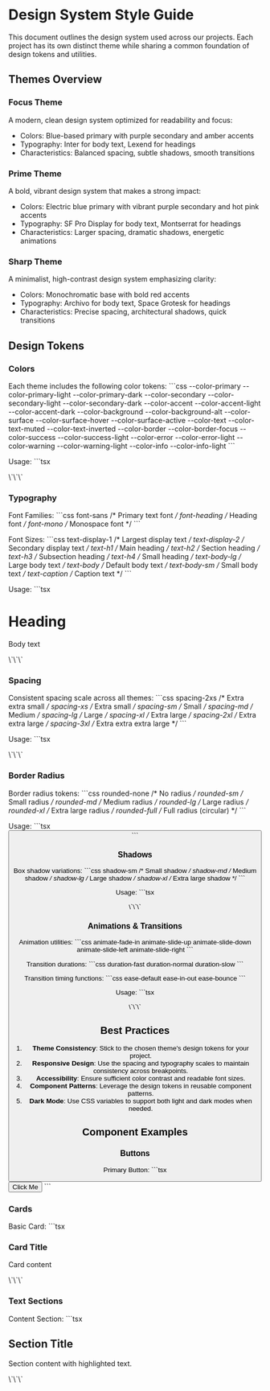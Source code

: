 # Design System Style Guide

This document outlines the design system used across our projects. Each project has its own distinct theme while sharing a common foundation of design tokens and utilities.

## Themes Overview

### Focus Theme
A modern, clean design system optimized for readability and focus:
- Colors: Blue-based primary with purple secondary and amber accents
- Typography: Inter for body text, Lexend for headings
- Characteristics: Balanced spacing, subtle shadows, smooth transitions

### Prime Theme
A bold, vibrant design system that makes a strong impact:
- Colors: Electric blue primary with vibrant purple secondary and hot pink accents
- Typography: SF Pro Display for body text, Montserrat for headings
- Characteristics: Larger spacing, dramatic shadows, energetic animations

### Sharp Theme
A minimalist, high-contrast design system emphasizing clarity:
- Colors: Monochromatic base with bold red accents
- Typography: Archivo for body text, Space Grotesk for headings
- Characteristics: Precise spacing, architectural shadows, quick transitions

## Design Tokens

### Colors

Each theme includes the following color tokens:
\`\`\`css
--color-primary
--color-primary-light
--color-primary-dark
--color-secondary
--color-secondary-light
--color-secondary-dark
--color-accent
--color-accent-light
--color-accent-dark
--color-background
--color-background-alt
--color-surface
--color-surface-hover
--color-surface-active
--color-text
--color-text-muted
--color-text-inverted
--color-border
--color-border-focus
--color-success
--color-success-light
--color-error
--color-error-light
--color-warning
--color-warning-light
--color-info
--color-info-light
\`\`\`

Usage:
\`\`\`tsx
<div className="bg-primary text-primary-light border-primary-dark" />
\`\`\`

### Typography

Font Families:
\`\`\`css
font-sans      /* Primary text font */
font-heading   /* Heading font */
font-mono      /* Monospace font */
\`\`\`

Font Sizes:
\`\`\`css
text-display-1  /* Largest display text */
text-display-2  /* Secondary display text */
text-h1        /* Main heading */
text-h2        /* Section heading */
text-h3        /* Subsection heading */
text-h4        /* Small heading */
text-body-lg   /* Large body text */
text-body      /* Default body text */
text-body-sm   /* Small body text */
text-caption   /* Caption text */
\`\`\`

Usage:
\`\`\`tsx
<h1 className="font-heading text-h1">Heading</h1>
<p className="font-sans text-body">Body text</p>
\`\`\`

### Spacing

Consistent spacing scale across all themes:
\`\`\`css
spacing-2xs    /* Extra extra small */
spacing-xs     /* Extra small */
spacing-sm     /* Small */
spacing-md     /* Medium */
spacing-lg     /* Large */
spacing-xl     /* Extra large */
spacing-2xl    /* Extra extra large */
spacing-3xl    /* Extra extra extra large */
\`\`\`

Usage:
\`\`\`tsx
<div className="p-md mb-lg gap-sm" />
\`\`\`

### Border Radius

Border radius tokens:
\`\`\`css
rounded-none   /* No radius */
rounded-sm     /* Small radius */
rounded-md     /* Medium radius */
rounded-lg     /* Large radius */
rounded-xl     /* Extra large radius */
rounded-full   /* Full radius (circular) */
\`\`\`

Usage:
\`\`\`tsx
<button className="rounded-md hover:rounded-lg" />
\`\`\`

### Shadows

Box shadow variations:
\`\`\`css
shadow-sm     /* Small shadow */
shadow-md     /* Medium shadow */
shadow-lg     /* Large shadow */
shadow-xl     /* Extra large shadow */
\`\`\`

Usage:
\`\`\`tsx
<div className="shadow-md hover:shadow-lg" />
\`\`\`

### Animations & Transitions

Animation utilities:
\`\`\`css
animate-fade-in
animate-slide-up
animate-slide-down
animate-slide-left
animate-slide-right
\`\`\`

Transition durations:
\`\`\`css
duration-fast
duration-normal
duration-slow
\`\`\`

Transition timing functions:
\`\`\`css
ease-default
ease-in-out
ease-bounce
\`\`\`

Usage:
\`\`\`tsx
<div className="animate-fade-in duration-normal ease-default" />
\`\`\`

## Best Practices

1. **Theme Consistency**: Stick to the chosen theme's design tokens for your project.
2. **Responsive Design**: Use the spacing and typography scales to maintain consistency across breakpoints.
3. **Accessibility**: Ensure sufficient color contrast and readable font sizes.
4. **Component Patterns**: Leverage the design tokens in reusable component patterns.
5. **Dark Mode**: Use CSS variables to support both light and dark modes when needed.

## Component Examples

### Buttons

Primary Button:
\`\`\`tsx
<button className="
  bg-primary
  text-text-inverted
  px-md
  py-sm
  rounded-md
  shadow-sm
  hover:shadow-md
  duration-fast
  ease-default
">
  Click Me
</button>
\`\`\`

### Cards

Basic Card:
\`\`\`tsx
<div className="
  bg-surface
  p-lg
  rounded-lg
  shadow-md
  border
  border-border
  hover:shadow-lg
  duration-normal
">
  <h3 className="font-heading text-h3 mb-md">Card Title</h3>
  <p className="font-sans text-body text-text-muted">Card content</p>
</div>
\`\`\`

### Text Sections

Content Section:
\`\`\`tsx
<section className="space-y-lg">
  <h2 className="font-heading text-h2 text-primary">Section Title</h2>
  <p className="font-sans text-body text-text">
    Section content with <span className="text-accent">highlighted</span> text.
  </p>
</section>
\`\`\`
